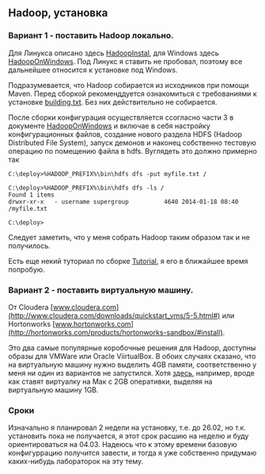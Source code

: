 ## Hadoop, установка

### Вариант 1 - поставить Hadoop локально. 

Для Линукса описано здесь [HadoopInstal](http://hadoop.apache.org/docs/current/hadoop-project-dist/hadoop-common/SingleCluster.html), для Windows здесь [HadoopOnWindows](http://wiki.apache.org/hadoop/Hadoop2OnWindows). Под Линукс я ставить не пробовал, поэтому все дальнейшее относится к установке под Windows.

Подразумевается, что Hadoop собирается из исходников при помощи Maven. Перед сборкой рекоменддуется ознакомиться с требованиями к установке [building.txt](https://svn.apache.org/viewvc/hadoop/common/branches/branch-2/BUILDING.txt?view=markup). Без них действительно не собирается.

После сборки конфигурация осуществляется ссогласно части 3 в документе [HadoopOnWindows](http://wiki.apache.org/hadoop/Hadoop2OnWindows) и включае в себя настройку конфигурационных файлов, создание нового раздела HDFS (Hadoop Distributed File System), запуск демонов и наконец собственно тестовую операцию по помещению файла в hdfs. Вуглядеть это должно примерно так

```
C:\deploy>%HADOOP_PREFIX%\bin\hdfs dfs -put myfile.txt /

C:\deploy>%HADOOP_PREFIX%\bin\hdfs dfs -ls /
Found 1 items
drwxr-xr-x   - username supergroup          4640 2014-01-18 08:40 /myfile.txt

C:\deploy>
```

Следует заметить, что у меня собрать Hadoop таким образом так и не получилось.

Есть еще некий туториал по сборке [Tutorial](http://v-lad.org/Tutorials/Hadoop/03%20-%20Prerequistes.html), я его в ближайшее время попробую.

### Вариант 2 - поставить виртуальную машину. 

От Cloudera [www.cloudera.com](http://www.cloudera.com/downloads/quickstart_vms/5-5.html#)
или Hortonworks [www.hortonworks.com](http://hortonworks.com/products/hortonworks-sandbox/#install). 

Это два самые популярные коробочные решения для Hadoop, доступны образы для VMWare или Oracle ViirtualBox. В обоих случаях сказано, что на виртуальную машину нужно выделить 4GB памяти, соответственно у меня ни один из вариантов не запустился. Хотя [здесь](https://beyondparadiseblog.wordpress.com/2013/09/04/installing-cloudera-quickstart-vm-with-virtalbox-on-mac-step-by-step/), например, вроде как ставят виртуалку на Мак с 2GB оперативки, выделяя на виртуальную машину 1GB.

### Сроки
Изначально я планировал 2 недели на установку, т.е. до 26.02, но т.к. установить пока не получается, я этот срок расшию на неделю и буду ориентироваться на 04.03. Надеюсь что к этому времени базовую конфигуррацию получится завести, и тогда я уже собственно придумаю каких-нибудь лабораторок на эту тему.  

